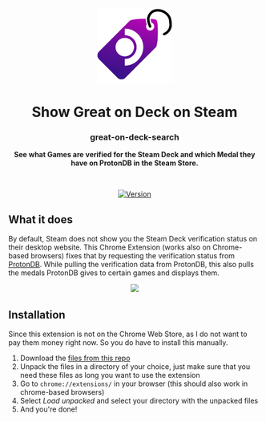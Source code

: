 <p align="center">
  <img height="150" src="./icon/icon.svg">
</p>
<h1 align="center">Show Great on Deck on Steam</h1>
<h3 align="center">great-on-deck-search</h3>
<p align="center">
  <b>See what Games are verified for the Steam Deck and which Medal they have on ProtonDB in the Steam Store.</b>
</p>

<br>

<p align="center">
  <a href="https://github.com/cptpiepmatz/pretty-ts-imports">
    <img alt="Version" src="https://img.shields.io/github/manifest-json/v/cptpiepmatz/great-on-deck-search?style=for-the-badge"/>
  </a>
</p>

## What it does
By default, Steam does not show you the Steam Deck verification status on their 
desktop website.
This Chrome Extension (works also on Chrome-based browsers) fixes that by 
requesting the verification status from [ProtonDB](https://www.protondb.com).
While pulling the verification data from ProtonDB, this also pulls the medals
ProtonDB gives to certain games and displays them.

<p align="center">
  <img src="./showcase.gif">
</p>

## Installation
Since this extension is not on the Chrome Web Store, as I do not want to pay 
them money right now.
So you do have to install this manually.

1. Download the [files from this repo](https://github.com/cptpiepmatz/great-on-deck-search/archive/refs/heads/main.zip)
2. Unpack the files in a directory of your choice, just make sure that you need these files as long you want to use the extension
3. Go to `chrome://extensions/` in your browser (this should also work in chrome-based browsers)
4. Select *Load unpacked* and select your directory with the unpacked files
5. And you're done!
